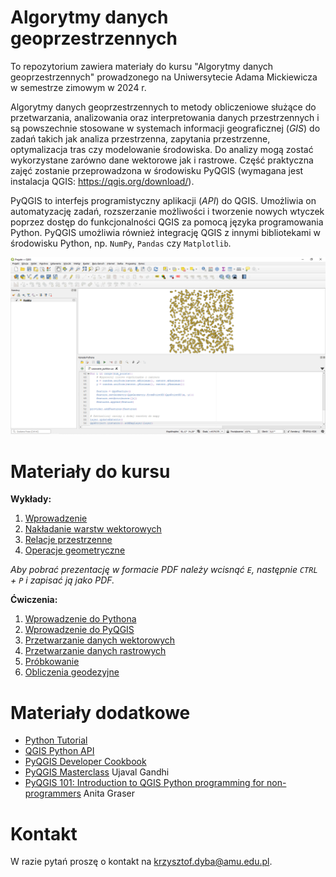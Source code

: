 # Algorytmy danych geoprzestrzennych
To repozytorium zawiera materiały do kursu "Algorytmy danych geoprzestrzennych" prowadzonego
na Uniwersytecie Adama Mickiewicza w semestrze zimowym w 2024 r.

Algorytmy danych geoprzestrzennych to metody obliczeniowe służące do przetwarzania,
analizowania oraz interpretowania danych przestrzennych i są powszechnie stosowane w
systemach informacji geograficznej (*GIS*) do zadań takich jak analiza przestrzenna,
zapytania przestrzenne, optymalizacja tras czy modelowanie środowiska. Do analizy mogą
zostać wykorzystane zarówno dane wektorowe jak i rastrowe. Część praktyczna zajęć zostanie
przeprowadzona w środowisku PyQGIS (wymagana jest instalacja QGIS: <https://qgis.org/download/>).

PyQGIS to interfejs programistyczny aplikacji (*API*) do QGIS. Umożliwia on automatyzację
zadań, rozszerzanie możliwości i tworzenie nowych wtyczek poprzez dostęp do funkcjonalności
QGIS za pomocą języka programowania Python. PyQGIS umożliwia również integrację QGIS z
innymi bibliotekami w środowisku Python, np. `NumPy`, `Pandas` czy `Matplotlib`.

![](wyklady/_images/0_PyQGIS.png)

# Materiały do kursu

**Wykłady:**

1. [Wprowadzenie](https://kadyb.github.io/adg2024/wyklady/01_Wprowadzenie.html)
2. [Nakładanie warstw wektorowych](https://kadyb.github.io/adg2024/wyklady/02_Nakladanie_warstw.html)
3. [Relacje przestrzenne](https://kadyb.github.io/adg2024/wyklady/03_Relacje_przestrzenne.html)
4. [Operacje geometryczne](https://kadyb.github.io/adg2024/wyklady/04_Operacje_geometryczne.html)

*Aby pobrać prezentację w formacie PDF należy wcisnąć `E`, następnie `CTRL` + `P`
i zapisać ją jako PDF.*

**Ćwiczenia:**

1. [Wprowadzenie do Pythona](https://kadyb.github.io/adg2024/cwiczenia/01_Python.html)
2. [Wprowadzenie do PyQGIS](https://kadyb.github.io/adg2024/cwiczenia/02_PyQGIS.html)
3. [Przetwarzanie danych wektorowych](https://kadyb.github.io/adg2024/cwiczenia/03_Przetwarzanie_wektor.html)
4. [Przetwarzanie danych rastrowych](https://kadyb.github.io/adg2024/cwiczenia/04_Przetwarzanie_raster.html)
5. [Próbkowanie](https://kadyb.github.io/adg2024/cwiczenia/05_Probkowanie.html)
6. [Obliczenia geodezyjne](https://kadyb.github.io/adg2024/cwiczenia/06_Obliczenia_geodezyjne.html)

# Materiały dodatkowe

- [Python Tutorial](https://docs.python.org/3/tutorial/)
- [QGIS Python API](https://qgis.org/pyqgis/3.40/)
- [PyQGIS Developer Cookbook](https://docs.qgis.org/3.40/en/docs/pyqgis_developer_cookbook/)
- [PyQGIS Masterclass](https://courses.spatialthoughts.com/pyqgis-masterclass.html) Ujaval Gandhi 
- [PyQGIS 101: Introduction to QGIS Python programming for non-programmers](https://anitagraser.com/pyqgis-101-introduction-to-qgis-python-programming-for-non-programmers/) Anita Graser

# Kontakt 

W razie pytań proszę o kontakt na <krzysztof.dyba@amu.edu.pl>.
